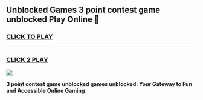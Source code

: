 
## Unblocked Games 3 point contest game unblocked Play Online 👋
<h3>
<a href="https://news.freeplayer.one?title=3_point_contest_game_unblocked&ref=17F">CLICK TO PLAY</a></h3>
<hr>

<h3>
<a href="https://news.freeplayer.one?title=3_point_contest_game_unblocked&ref=17F">CLICK 2 PLAY</a>
  
</h3>

<a href="https://news.freeplayer.one?title=3_point_contest_game_unblocked&ref=17F/"><img src="https://clearcache.store/games.png"></a>


**3 point contest game unblocked games unblocked: Your Gateway to Fun and Accessible Online Gaming**
